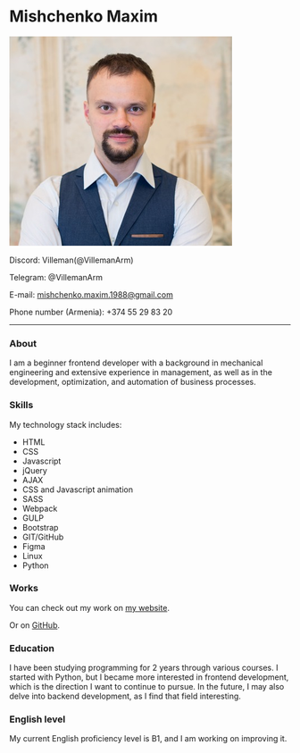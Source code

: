 # Mishchenko Maxim

![avatar](/img/avatar_min.jpg)

Discord: Villeman(@VillemanArm)

Telegram: @VillemanArm

E-mail: mishchenko.maxim.1988@gmail.com

Phone number (Armenia): +374 55 29 83 20

----

### About

I am a beginner frontend developer with a background in mechanical engineering and extensive experience in management, as well as in the development, optimization, and automation of business processes.

### Skills

My technology stack includes:

- HTML
- CSS
- Javascript
- jQuery
- AJAX
- CSS and Javascript animation
- SASS
- Webpack
- GULP
- Bootstrap
- GIT/GitHub
- Figma
- Linux
- Python

### Works

You can check out my work on [my website](https://insight-webstudio.ru/).

Or on [GitHub](https://github.com/VillemanArm).

### Education

I have been studying programming for 2 years through various courses. I started with Python, but I became more interested in frontend development, which is the direction I want to continue to pursue. In the future, I may also delve into backend development, as I find that field interesting.

### English level

My current English proficiency level is B1, and I am working on improving it.